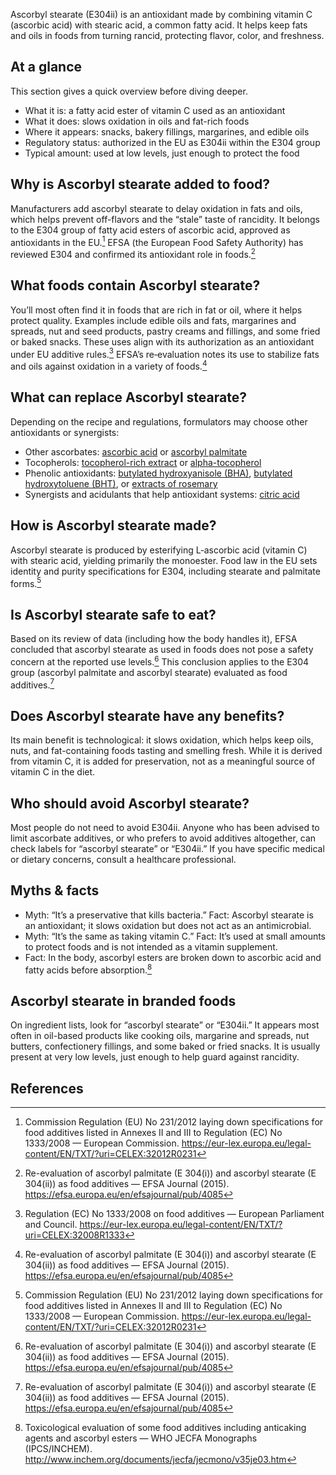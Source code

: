 Ascorbyl stearate (E304ii) is an antioxidant made by combining vitamin C (ascorbic acid) with stearic acid, a common fatty acid. It helps keep fats and oils in foods from turning rancid, protecting flavor, color, and freshness.

<!--more-->

## At a glance
This section gives a quick overview before diving deeper.

- What it is: a fatty acid ester of vitamin C used as an antioxidant
- What it does: slows oxidation in oils and fat-rich foods
- Where it appears: snacks, bakery fillings, margarines, and edible oils
- Regulatory status: authorized in the EU as E304ii within the E304 group
- Typical amount: used at low levels, just enough to protect the food

## Why is Ascorbyl stearate added to food?
Manufacturers add ascorbyl stearate to delay oxidation in fats and oils, which helps prevent off-flavors and the “stale” taste of rancidity. It belongs to the E304 group of fatty acid esters of ascorbic acid, approved as antioxidants in the EU.[^1] EFSA (the European Food Safety Authority) has reviewed E304 and confirmed its antioxidant role in foods.[^2]

## What foods contain Ascorbyl stearate?
You’ll most often find it in foods that are rich in fat or oil, where it helps protect quality. Examples include edible oils and fats, margarines and spreads, nut and seed products, pastry creams and fillings, and some fried or baked snacks. These uses align with its authorization as an antioxidant under EU additive rules.[^3] EFSA’s re‑evaluation notes its use to stabilize fats and oils against oxidation in a variety of foods.[^2]

## What can replace Ascorbyl stearate?
Depending on the recipe and regulations, formulators may choose other antioxidants or synergists:
- Other ascorbates: [ascorbic acid](/e300-ascorbic-acid) or [ascorbyl palmitate](/e304i-ascorbyl-palmitate)
- Tocopherols: [tocopherol-rich extract](/e306-tocopherol-rich-extract) or [alpha-tocopherol](/e307-alpha-tocopherol)
- Phenolic antioxidants: [butylated hydroxyanisole (BHA)](/e320-butylated-hydroxyanisole-bha), [butylated hydroxytoluene (BHT)](/e321-butylated-hydroxytoluene), or [extracts of rosemary](/e392-extracts-of-rosemary)
- Synergists and acidulants that help antioxidant systems: [citric acid](/e330-citric-acid)

## How is Ascorbyl stearate made?
Ascorbyl stearate is produced by esterifying L‑ascorbic acid (vitamin C) with stearic acid, yielding primarily the monoester. Food law in the EU sets identity and purity specifications for E304, including stearate and palmitate forms.[^1]

## Is Ascorbyl stearate safe to eat?
Based on its review of data (including how the body handles it), EFSA concluded that ascorbyl stearate as used in foods does not pose a safety concern at the reported use levels.[^2] This conclusion applies to the E304 group (ascorbyl palmitate and ascorbyl stearate) evaluated as food additives.[^2]

## Does Ascorbyl stearate have any benefits?
Its main benefit is technological: it slows oxidation, which helps keep oils, nuts, and fat-containing foods tasting and smelling fresh. While it is derived from vitamin C, it is added for preservation, not as a meaningful source of vitamin C in the diet.

## Who should avoid Ascorbyl stearate?
Most people do not need to avoid E304ii. Anyone who has been advised to limit ascorbate additives, or who prefers to avoid additives altogether, can check labels for “ascorbyl stearate” or “E304ii.” If you have specific medical or dietary concerns, consult a healthcare professional.

## Myths & facts
- Myth: “It’s a preservative that kills bacteria.” Fact: Ascorbyl stearate is an antioxidant; it slows oxidation but does not act as an antimicrobial.
- Myth: “It’s the same as taking vitamin C.” Fact: It’s used at small amounts to protect foods and is not intended as a vitamin supplement.
- Fact: In the body, ascorbyl esters are broken down to ascorbic acid and fatty acids before absorption.[^4]

## Ascorbyl stearate in branded foods
On ingredient lists, look for “ascorbyl stearate” or “E304ii.” It appears most often in oil-based products like cooking oils, margarine and spreads, nut butters, confectionery fillings, and some baked or fried snacks. It is usually present at very low levels, just enough to help guard against rancidity.

## References
[^1]: Commission Regulation (EU) No 231/2012 laying down specifications for food additives listed in Annexes II and III to Regulation (EC) No 1333/2008 — European Commission. https://eur-lex.europa.eu/legal-content/EN/TXT/?uri=CELEX:32012R0231
[^2]: Re-evaluation of ascorbyl palmitate (E 304(i)) and ascorbyl stearate (E 304(ii)) as food additives — EFSA Journal (2015). https://efsa.europa.eu/en/efsajournal/pub/4085
[^3]: Regulation (EC) No 1333/2008 on food additives — European Parliament and Council. https://eur-lex.europa.eu/legal-content/EN/TXT/?uri=CELEX:32008R1333
[^4]: Toxicological evaluation of some food additives including anticaking agents and ascorbyl esters — WHO JECFA Monographs (IPCS/INCHEM). http://www.inchem.org/documents/jecfa/jecmono/v35je03.htm
